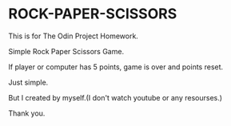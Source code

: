 # ROCK-PAPER-SCISSORS
This is for The Odin Project Homework.

Simple Rock Paper Scissors Game.

If player or computer has 5 points, game is over and points reset.

Just simple.

But I created by myself.(I don't watch youtube or any resourses.)

Thank you.